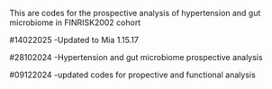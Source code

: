 This are codes for the prospective analysis of hypertension and gut microbiome in FINRISK2002 cohort

#14022025
-Updated to Mia 1.15.17

#28102024
-Hypertension and gut microbiome prospective analysis

#09122024 
-updated codes for propective and functional analysis


